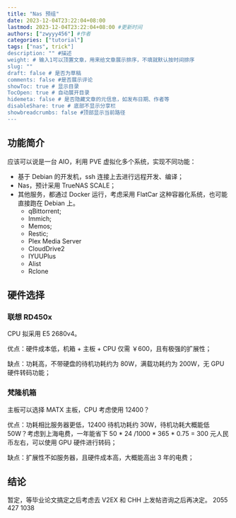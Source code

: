 ```yaml
---
title: "Nas 预组"
date: 2023-12-04T23:22:04+08:00
lastmod: 2023-12-04T23:22:04+08:00 #更新时间
authors: ["zwyyy456"] #作者
categories: ["tutorial"]
tags: ["nas", trick"]
description: "" #描述
weight: # 输入1可以顶置文章，用来给文章展示排序，不填就默认按时间排序
slug: ""
draft: false # 是否为草稿
comments: false #是否展示评论
showToc: true # 显示目录
TocOpen: true # 自动展开目录
hidemeta: false # 是否隐藏文章的元信息，如发布日期、作者等
disableShare: true # 底部不显示分享栏
showbreadcrumbs: false #顶部显示当前路径
---
```

## 功能简介

应该可以说是一台 AIO，利用 PVE 虚拟化多个系统，实现不同功能：

- 基于 Debian 的开发机，ssh 连接上去进行远程开发、编译；
- Nas，预计采用 TrueNAS SCALE；
- 其他服务，都通过 Docker 运行，考虑采用 FlatCar 这种容器化系统，也可能直接跑在 Debian 上。
    - qBittorrent;
    - Immich;
    - Memos;
    - Restic;
    - Plex Media Server
    - CloudDrive2
    - IYUUPlus
    - Alist
    - Rclone

## 硬件选择

### 联想 RD450x 

CPU 拟采用 E5 2680v4。

优点：硬件成本低，机箱 + 主板 + CPU 仅需 ￥600，且有极强的扩展性；

缺点：功耗高，不带硬盘的待机功耗约为 80W，满载功耗约为 200W，无 GPU 硬件转码功能；

### 梵隆机箱

主板可以选择 MATX 主板，CPU 考虑使用 12400？

优点：功耗相比服务器更低，12400 待机功耗约 30W，待机功耗大概能低 50W？考虑到上海电费，一年能省下 50 * 24 /1000 * 365 * 0.75 = 300 元人民币左右，可以使用 GPU 硬件进行转码；

缺点：扩展性不如服务器，且硬件成本高，大概能高出 3 年的电费；

## 结论

暂定，等毕业论文搞定之后考虑去 V2EX 和 CHH 上发帖咨询之后再决定。
2055 427 1038


